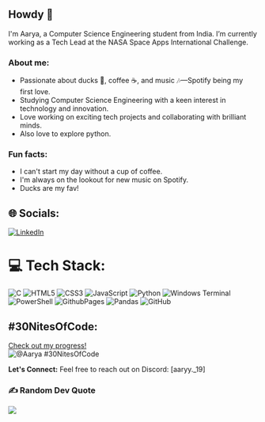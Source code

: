 ## Howdy 👋

I'm Aarya, a Computer Science Engineering student from India. I’m currently working as a Tech Lead at the NASA Space Apps International Challenge.

### About me:

- Passionate about ducks 🦆, coffee ☕, and music 🎶—Spotify being my first love.
- Studying Computer Science Engineering with a keen interest in technology and innovation.
- Love working on exciting tech projects and collaborating with brilliant minds.
- Also love to explore python.

### Fun facts:
- I can't start my day without a cup of coffee.
- I'm always on the lookout for new music on Spotify.
- Ducks are my fav!


## 🌐 Socials:
[![LinkedIn](https://img.shields.io/badge/LinkedIn-%230077B5.svg?logo=linkedin&logoColor=white)](www.linkedin.com/in/aarya-trifale) 

# 💻 Tech Stack:
![C](https://img.shields.io/badge/c-%2300599C.svg?style=flat-square&logo=c&logoColor=white) ![HTML5](https://img.shields.io/badge/html5-%23E34F26.svg?style=flat-square&logo=html5&logoColor=white) ![CSS3](https://img.shields.io/badge/css3-%231572B6.svg?style=flat-square&logo=css3&logoColor=white) ![JavaScript](https://img.shields.io/badge/javascript-%23323330.svg?style=flat-square&logo=javascript&logoColor=%23F7DF1E) ![Python](https://img.shields.io/badge/python-3670A0?style=flat-square&logo=python&logoColor=ffdd54) ![Windows Terminal](https://img.shields.io/badge/Windows%20Terminal-%234D4D4D.svg?style=flat-square&logo=windows-terminal&logoColor=white) ![PowerShell](https://img.shields.io/badge/PowerShell-%235391FE.svg?style=flat-square&logo=powershell&logoColor=white) ![GithubPages](https://img.shields.io/badge/github%20pages-121013?style=flat-square&logo=github&logoColor=white) ![Pandas](https://img.shields.io/badge/pandas-%23150458.svg?style=flat-square&logo=pandas&logoColor=white) ![GitHub](https://img.shields.io/badge/github-%23121011.svg?style=flat-square&logo=github&logoColor=white)

## #30NitesOfCode:
  [Check out my progress!](https://www.codedex.io/@Aarya/30-nites-of-code)  
  ![@Aarya #30NitesOfCode](https://www.codedex.io/api/petStatus?user=Aarya)

**Let's Connect:**
Feel free to reach out on Discord: [aaryy._19]

### ✍️ Random Dev Quote
![](https://quotes-github-readme.vercel.app/api?type=horizontal&theme=dark)

<!-- Proudly created with GPRM ( https://gprm.itsvg.in ) -->
